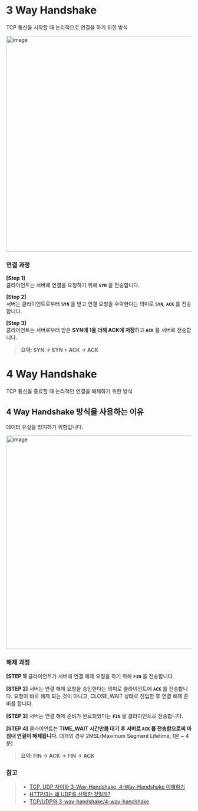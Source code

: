 # 3 Way Handshake
TCP 통신을 시작할 때 논리적으로 연결을 하기 위한 방식

<img width="585" alt="image" src="https://github.com/f-lab-edu/hotel-java/assets/68748397/d9a9f804-50af-4c81-971c-704ebb1458fd">

### 연결 과정
**[Step 1]**   
클라이언트는 서버에 연결을 요청하기 위해 **`SYN`** 을 전송합니다.

**[Step 2]**   
서버는 클라이언트로부터 **`SYN`** 을 받고 연결 요청을 수락한다는 의미로 **`SYN`**, **`ACK`** 를 전송합니다.

**[Step 3]**   
클라이언트는 서버로부터 받은 **SYN에 1을 더해 ACK에 저장**하고 **`ACK`** 를 서버로 전송합니다.    

> **요약: SYN -> SYN + ACK -> ACK**

# 4 Way Handshake
TCP 통신을 종료할 때 논리적인 연결을 해제하기 위한 방식

## 4 Way Handshake 방식을 사용하는 이유
데이터 유실을 방지하기 위함입니다.

<img width="579" alt="image" src="https://github.com/f-lab-edu/hotel-java/assets/68748397/0c9fd09c-b73c-440f-ba02-f0243247f8c3">

### 해제 과정
**[STEP 1]**
클라이언트가 서버에 연결 해제 요청을 하기 위해 **`FIN`** 을 전송합니다.

**[STEP 2]**
서버는 연결 해제 요청을 승인한다는 의미로 클라이언트에 **`ACK`** 를 전송합니다. 요청이 바로 해제 되는 것이 아니고, CLOSE_WAIT 상태로 진입한 후 연결 해제 준비를 합니다.

**[STEP 3]**
서버는 연결 해제 준비가 완료되었다는 **`FIN`** 을 클라이언트로 전송합니다.

**[STEP 4]**
클라이언트는 **TIME_WAIT 시간만큼 대기 후 서버로 **`ACK`** 를 전송함으로써 마침내 연결이 해제됩니다.**
대개의 경우 2MSL(Maximum Segment Lifetime, 1분 ~ 4분)

> **요약: FIN -> ACK -> FIN -> ACK**


### 참고
> - [TCP, UDP 차이와 3-Way-Handshake, 4-Way-Handshake 이해하기](https://hpjang.tistory.com/4)   
> - [HTTP/3는 왜 UDP를 선택한 것일까?](https://evan-moon.github.io/2019/10/08/what-is-http3/?fbclid=IwAR1V1-yWjkzWEAqm_1OZfe_gtG05EuVo7WXXyVdEz_J0UHZBpGruU8PU0FY)
> - [TCP/UDP와 3-way-handshake/4-way-handshake](https://velog.io/@jsj3282/TCPUDP%EC%99%80-3-way-handshake4-way-handshake)